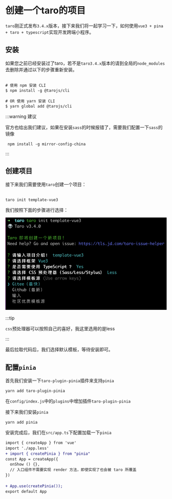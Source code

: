 # 创建一个taro的项目

`taro`刚正式发布`3.4.x`版本，接下来我们将一起学习一下，如何使用`vue3 + pina + taro + typescript`实现开发跨端小程序。

## 安装

如果您之前已经安装过了taro，若不是`taro3.4.x`版本的请到全局的`node_modules`去删除并通过以下的步骤重新安装。

```shell

# 使用 npm 安装 CLI
$ npm install -g @tarojs/cli

# OR 使用 yarn 安装 CLI
$ yarn global add @tarojs/cli

```

:::warning 建议

官方也给出我们建议，如果在安装`sass`的时候报错了，需要我们配置一下`sass`的镜像

```shell
 npm install -g mirror-config-china
```
:::


## 创建项目

接下来我们需要使用`taro`创建一个项目：

```shell

taro init template-vue3

```

我们按照下面的步骤进行选择：

![1.png](./assets/1.png)

:::tip

`css`预处理器可以按照自己的喜好，我这里选用的是less

:::

最后拉取代码后，我们选择默认模板，等待安装即可。

## 配置`pinia`

首先我们安装一下`taro-plugin-pinia`插件来支持`pinia`

```shell
yarn add taro-plugin-pinia
```

在`config/index.js`中的`plugins`中增加插件`taro-plugin-pinia`

接下来我们安装`pinia`

```shell
yarn add pinia
```

安装完成后，我们在`src/app.ts`下配置加载一下`pinia`

```diff
import { createApp } from 'vue'
import './app.less'
+ import { createPinia } from "pinia"
const App = createApp({
  onShow () {},
  // 入口组件不需要实现 render 方法，即使实现了也会被 taro 所覆盖
})

+ App.use(createPinia());
export default App

```
